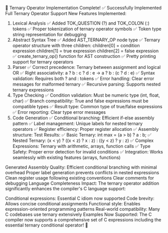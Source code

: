 🎉 Ternary Operator Implementation Complete!
✅ Successfully Implemented Full Ternary Operator Support
New Features Implemented:

1. Lexical Analysis
✅ Added TOK_QUESTION (?) and TOK_COLON (:) tokens
✅ Proper tokenization of ternary operator symbols
✅ Token type string representation for debugging
2. Abstract Syntax Tree
✅ Added AST_TERNARY_OP node type
✅ Ternary operator structure with three children:
children[0] = condition expression
children[1] = true expression
children[2] = false expression
✅ create_ternary_op() function for AST construction
✅ Pretty printing support for ternary operators
3. Parser
✅ Correct precedence: Ternary between assignment and logical OR
✅ Right associativity: a ? b : c ? d : e → a ? b : (c ? d : e)
✅ Syntax validation: Requires both ? and : tokens
✅ Error handling: Clear error messages for malformed ternary
✅ Recursive parsing: Supports nested ternary expressions
4. Type Checking
✅ Condition validation: Must be numeric type (int, float, char)
✅ Branch compatibility: True and false expressions must be compatible types
✅ Result type: Common type of true/false expressions
✅ Error reporting: Clear type error messages
5. Code Generation
✅ Conditional branching: Efficient if-else assembly pattern
✅ Label management: Unique labels for nested ternary operators
✅ Register efficiency: Proper register allocation
✅ Assembly structure:
Test Results:
✅ Basic Ternary: int max = (a > b) ? a : b; ✅ Nested Ternary: (x < y) ? ((x < z) ? x : z) : ((y < z) ? y : z) ✅ Complex Expressions: Ternary with arithmetic, arrays, function calls ✅ Type Safety: Proper error detection for invalid conditions ✅ Integration: Works seamlessly with existing features (arrays, functions)

Generated Assembly Quality:
Efficient conditional branching with minimal overhead
Proper label generation prevents conflicts in nested expressions
Clean register usage following existing conventions
Clear comments for debugging
Language Completeness Impact:
The ternary operator addition significantly enhances the compiler's C language support:

Conditional expressions: Essential C idiom now supported
Code brevity: Allows concise conditional assignments
Functional style: Enables expression-oriented programming patterns
Real-world compatibility: Many C codebases use ternary extensively
Examples Now Supported:
The C compiler now supports a comprehensive set of C expressions including the essential ternary conditional operator! 🚀